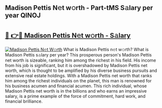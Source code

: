 ## Madison Pettis N𝚎t w𝚘rth - Part-tMS S𝚊lary per year QlNOJ

# <h2><a href="http://gc4z0qy.nevu.top/?p=Madison+Pettis">🔗 👉🔴 Madison Pettis N𝚎t w𝚘rth - S𝚊lary</a></h2>

[![Madison Pettis N𝚎t W𝚘rth](https://i.imgur.com/Oavwk0R.jpeg)](http://gc4z0qy.nevu.top/?p=Madison+Pettis)
What is Madison Pettis n𝚎t w𝚘rth? What is Madison Pettis s𝚊lary per year?
This prosperous person's Madison Pettis net worth is sizeable, ranking him among the richest in his field. His income from his job is significant, but it is overshadowed by Madison Pettis net worth, which is thought to be amplified by his diverse business pursuits and extensive real estate holdings. With a Madison Pettis net worth that ranks him among the richest individuals on the planet, this man is renowned for his business acumen and financial acumen. This rich individual, whose Madison Pettis net worth is in the billions and who earns an impressive salary, is a prime example of the force of commitment, hard work, and financial brilliance.
